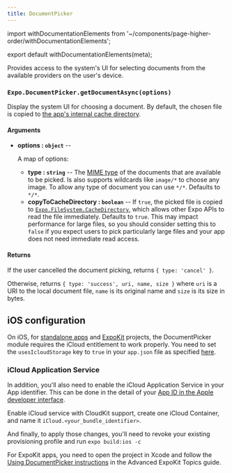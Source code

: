 ```yaml
---
title: DocumentPicker
---
```


import withDocumentationElements from '~/components/page-higher-order/withDocumentationElements';

export default withDocumentationElements(meta);

Provides access to the system's UI for selecting documents from the available providers on the user's device.

### `Expo.DocumentPicker.getDocumentAsync(options)`

Display the system UI for choosing a document. By default, the chosen file is copied to [the app's internal cache directory](../filesystem/#expofilesystemcachedirectory).

#### Arguments

-   **options : `object`** --

      A map of options:

    -   **type : `string`** -- The [MIME type](https://en.wikipedia.org/wiki/Media_type) of the documents that are available to be picked. Is also supports wildcards like `image/*` to choose any image. To allow any type of document you can use `*/*`. Defaults to `*/*`.
    -   **copyToCacheDirectory : `boolean`** -- If `true`, the picked file is copied to [`Expo.FileSystem.CacheDirectory`](../filesystem/#expofilesystemcachedirectory), which allows other Expo APIs to read the file immediately. Defaults to `true`. This may impact performance for large files, so you should consider setting this to `false` if you expect users to pick particularly large files and your app does not need immediate read access.

#### Returns

If the user cancelled the document picking, returns `{ type: 'cancel' }`.

Otherwise, returns `{ type: 'success', uri, name, size }` where `uri` is a URI to the local document file, `name` is its original name and `size` is its size in bytes.

## iOS configuration

On iOS, for [standalone apps](../../distribution/building-standalone-apps/) and [ExpoKit](../../expokit/) projects, the DocumentPicker module requires the iCloud entitlement to work properly. You need to set the `usesIcloudStorage` key to `true` in your `app.json` file as specified [here](../../workflow/configuration/#ios).

### iCloud Application Service

In addition, you'll also need to enable the iCloud Application Service in your App identifier. This can be done in the detail of your [App ID in the Apple developer interface](https://developer.apple.com/account/ios/identifier/bundle).

Enable iCloud service with CloudKit support, create one iCloud Container, and name it `iCloud.<your_bundle_identifier>`.

And finally, to apply those changes, you'll need to revoke your existing provisioning profile and run `expo build:ios -c`

For ExpoKit apps, you need to open the project in Xcode and follow the [Using DocumentPicker instructions](../../expokit/advanced-expokit-topics/#using-documentpicker) in the Advanced ExpoKit Topics guide.
